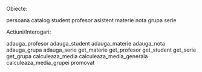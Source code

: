 Obiecte:

persoana
catalog
student
profesor
asistent
materie
nota
grupa
serie

Actiuni/Interogari:

adauga_profesor
adauga_student
adauga_materie
adauga_nota
adauga_grupa
adauga_serie
get_materie
get_profesor
get_student
get_serie
get_grupa
calculeaza_media
calculeaza_media_generala
calculeaza_media_grupei
promovat
